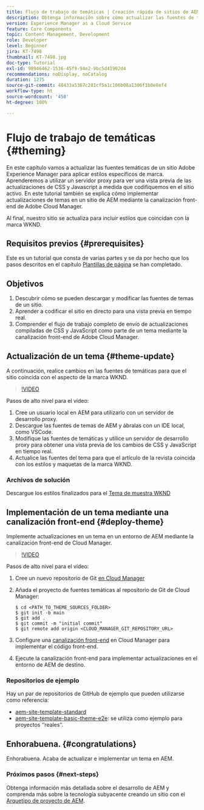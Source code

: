 ```yaml
---
title: Flujo de trabajo de temáticas | Creación rápida de sitios de AEM
description: Obtenga información sobre cómo actualizar las fuentes de temas de un sitio de Adobe Experience Manager para aplicar estilos específicos de marca. Aprenda a utilizar un servidor proxy para ver una vista previa en directo de las actualizaciones de CSS y Javascript. En este tutorial también se explica cómo implementar actualizaciones de temas en un sitio de AEM mediante la canalización front-end de Adobe Cloud Manager.
version: Experience Manager as a Cloud Service
feature: Core Components
topic: Content Management, Development
role: Developer
level: Beginner
jira: KT-7498
thumbnail: KT-7498.jpg
doc-type: Tutorial
exl-id: 98946462-1536-45f9-94e2-9bc5d41902d4
recommendations: noDisplay, noCatalog
duration: 1275
source-git-commit: 48433a5367c281cf5a1c106b08a1306f1b0e8ef4
workflow-type: ht
source-wordcount: '458'
ht-degree: 100%

---
```


# Flujo de trabajo de temáticas {#theming}

En este capítulo vamos a actualizar las fuentes temáticas de un sitio Adobe Experience Manager para aplicar estilos específicos de marca. Aprenderemos a utilizar un servidor proxy para ver una vista previa de las actualizaciones de CSS y Javascript a medida que codifiquemos en el sitio activo. En este tutorial también se explica cómo implementar actualizaciones de temas en un sitio de AEM mediante la canalización front-end de Adobe Cloud Manager.

Al final, nuestro sitio se actualiza para incluir estilos que coincidan con la marca WKND.

## Requisitos previos {#prerequisites}

Este es un tutorial que consta de varias partes y se da por hecho que los pasos descritos en el capítulo [Plantillas de página](./page-templates.md) se han completado.

## Objetivos

1. Descubrir cómo se pueden descargar y modificar las fuentes de temas de un sitio.
1. Aprender a codificar el sitio en directo para una vista previa en tiempo real.
1. Comprender el flujo de trabajo completo de envío de actualizaciones compiladas de CSS y JavaScript como parte de un tema mediante la canalización front-end de Adobe Cloud Manager.

## Actualización de un tema {#theme-update}

A continuación, realice cambios en las fuentes de temáticas para que el sitio coincida con el aspecto de la marca WKND.

>[!VIDEO](https://video.tv.adobe.com/v/332918?quality=12&learn=on)

Pasos de alto nivel para el vídeo:

1. Cree un usuario local en AEM para utilizarlo con un servidor de desarrollo proxy.
1. Descargue las fuentes de temas de AEM y ábralas con un IDE local, como VSCode.
1. Modifique las fuentes de temáticas y utilice un servidor de desarrollo proxy para obtener una vista previa de los cambios de CSS y JavaScript en tiempo real.
1. Actualice las fuentes del tema para que el artículo de la revista coincida con los estilos y maquetas de la marca WKND.

### Archivos de solución

Descargue los estilos finalizados para el [Tema de muestra WKND](assets/theming/WKND-THEME-src-1.1.zip)

## Implementación de un tema mediante una canalización front-end {#deploy-theme}

Implemente actualizaciones en un tema en un entorno de AEM mediante la canalización front-end de Cloud Manager.

>[!VIDEO](https://video.tv.adobe.com/v/338722?quality=12&learn=on)

Pasos de alto nivel para el vídeo:

1. Cree un nuevo repositorio de Git [en Cloud Manager](https://experienceleague.adobe.com/docs/experience-manager-cloud-manager/using/managing-code/cloud-manager-repositories.html?lang=es)
1. Añada el proyecto de fuentes temáticas al repositorio de Git de Cloud Manager:

   ```shell
   $ cd <PATH_TO_THEME_SOURCES_FOLDER>
   $ git init -b main
   $ git add .
   $ git commit -m "initial commit"
   $ git remote add origin <CLOUD_MANAGER_GIT_REPOSITORY_URL>
   ```

1. Configure una [canalización front-end](https://experienceleague.adobe.com/docs/experience-manager-cloud-service/implementing/using-cloud-manager/cicd-pipelines/introduction-ci-cd-pipelines.html?lang=es) en Cloud Manager para implementar el código front-end.
1. Ejecute la canalización front-end para implementar actualizaciones en el entorno de AEM de destino.

### Repositorios de ejemplo

Hay un par de repositorios de GitHub de ejemplo que pueden utilizarse como referencia:

* [aem-site-template-standard](https://github.com/adobe/aem-site-template-standard)
* [aem-site-template-basic-theme-e2e](https://github.com/adobe/aem-site-template-basic-theme-e2e): se utiliza como ejemplo para proyectos ‘’reales‘’.

## Enhorabuena. {#congratulations}

Enhorabuena. Acaba de actualizar e implementar un tema en AEM.

### Próximos pasos {#next-steps}

Obtenga información más detallada sobre el desarrollo de AEM y comprenda más sobre la tecnología subyacente creando un sitio con el [Arquetipo de proyecto de AEM](../project-archetype/overview.md).
